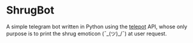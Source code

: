 # ShrugBot

A simple telegram bot written in Python using the [telepot](https://github.com/nickoala/telepot) API, whose only purpose is to print the shrug emoticon (¯\_(ツ)_/¯) at user request.
